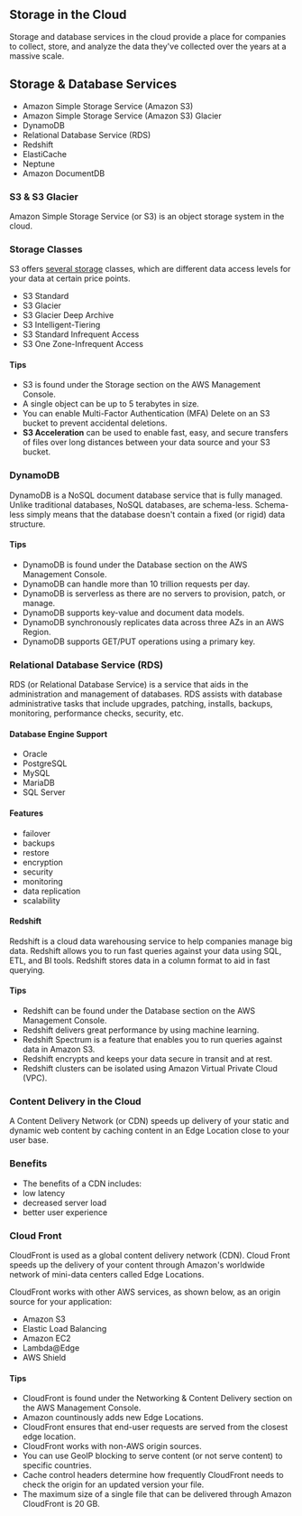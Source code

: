 ## Storage in the Cloud
Storage and database services in the cloud provide a place for companies to collect, store, and analyze the data they've collected over the years at a massive scale. 
## Storage & Database Services
- Amazon Simple Storage Service (Amazon S3) 
- Amazon Simple Storage Service (Amazon S3) Glacier
- DynamoDB
- Relational Database Service (RDS)
- Redshift
- ElastiCache
- Neptune
- Amazon DocumentDB

### S3 & S3 Glacier
Amazon Simple Storage Service (or S3) is an object storage system in the cloud. 
### Storage Classes
S3 offers [several storage](https://aws.amazon.com/s3/storage-classes) classes, which are different data access levels for your data at certain price points. 
- S3 Standard
- S3 Glacier
- S3 Glacier Deep Archive
- S3 Intelligent-Tiering
- S3 Standard Infrequent Access 
- S3 One Zone-Infrequent Access
#### Tips
- S3 is found under the Storage section on the AWS Management Console.
- A single object can be up to 5 terabytes in size.
- You can enable Multi-Factor Authentication (MFA) Delete on an S3 bucket to prevent accidental deletions.
- **S3 Acceleration** can be used to enable fast, easy, and secure transfers of files over long distances between your data source and your S3 bucket. 
### DynamoDB
DynamoDB is a NoSQL document database service that is fully managed. Unlike traditional databases, NoSQL databases, are schema-less. Schema-less simply means that the database doesn't contain a fixed (or rigid) data structure.
#### Tips
- DynamoDB is found under the Database section on the AWS Management Console.
- DynamoDB can handle more than 10 trillion requests per day.
- DynamoDB is serverless as there are no servers to provision, patch, or manage.
- DynamoDB supports key-value and document data models.
- DynamoDB synchronously replicates data across three AZs in an AWS Region.
- DynamoDB supports GET/PUT operations using a primary key.

### Relational Database Service (RDS)
RDS (or Relational Database Service) is a service that aids in the administration and management of databases. RDS assists with database administrative tasks that include upgrades, patching, installs, backups, monitoring, performance checks, security, etc. 
#### Database Engine Support
- Oracle
- PostgreSQL
- MySQL
- MariaDB
- SQL Server
#### Features
- failover
- backups
- restore
- encryption
- security
- monitoring
- data replication
- scalability
#### Redshift
Redshift is a cloud data warehousing service to help companies manage big data. Redshift allows you to run fast queries against your data using SQL, ETL, and BI tools. Redshift stores data in a column format to aid in fast querying.
#### Tips
- Redshift can be found under the Database section on the AWS Management Console.
- Redshift delivers great performance by using machine learning.
- Redshift Spectrum is a feature that enables you to run queries against data in Amazon S3.
- Redshift encrypts and keeps your data secure in transit and at rest.
- Redshift clusters can be isolated using Amazon Virtual Private Cloud (VPC).

### Content Delivery in the Cloud
A Content Delivery Network (or CDN) speeds up delivery of your static and dynamic web content by caching content in an Edge Location close to your user base.
### Benefits
  - The benefits of a CDN includes:
  - low latency 
  - decreased server load
  - better user experience

### Cloud Front
CloudFront is used as a global content delivery network (CDN). Cloud Front speeds up the delivery of your content through Amazon's worldwide network of mini-data centers called Edge Locations.

CloudFront works with other AWS services, as shown below, as an origin source for your application:

  - Amazon S3
  - Elastic Load Balancing 
  - Amazon EC2 
  - Lambda@Edge 
  - AWS Shield 
#### Tips
  - CloudFront is found under the Networking & Content Delivery section on the AWS Management Console.
  - Amazon countinously adds new Edge Locations.
  - CloudFront ensures that end-user requests are served from the closest edge location.
  - CloudFront works with non-AWS origin sources.
  - You can use GeoIP blocking to serve content (or not serve content) to specific countries.
  - Cache control headers determine how frequently CloudFront needs to check the origin for an updated version your file.
  - The maximum size of a single file that can be delivered through Amazon CloudFront is 20 GB.
